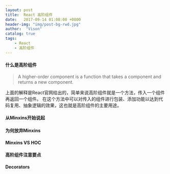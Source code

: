 ```yaml
---
layout: post
title:  React 高阶组件
date:   2017-09-14 01:08:00 +0800
header-img: "img/post-bg-rwd.jpg"
author:  "Vison"
catalog: true
tags:
    - React
    - 高阶组件
---
```




#### 什么是高阶组件

> A higher-order component is a function that takes a component and returns a new component.

上面的解释是React官网给出的，简单来说高阶组件就是一个方法，传入一个组件再返回一个组件。
在这个方法中可以对传入的组件进行包装、添加功能以达到代码复用、抽象逻辑的效果，这也就是高阶组件的主要用途。

#### 从Minxins开始说起

#### 为何放弃Minxins

#### Minxins VS HOC

#### 高阶组件注意要点

#### Decorators
